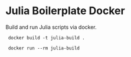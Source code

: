 # Julia Boilerplate Docker

Build and run Julia scripts via docker.

```
 docker build -t julia-build .

 docker run --rm julia-build
```

